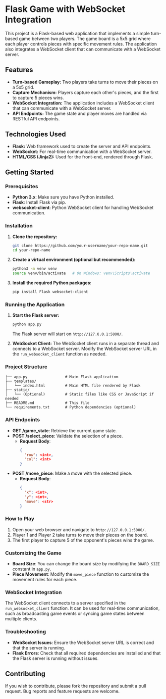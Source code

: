 

# Flask Game with WebSocket Integration

This project is a Flask-based web application that implements a simple turn-based game between two players. The game board is a 5x5 grid where each player controls pieces with specific movement rules. The application also integrates a WebSocket client that can communicate with a WebSocket server.

## Features

- **Turn-based Gameplay:** Two players take turns to move their pieces on a 5x5 grid.
- **Capture Mechanism:** Players capture each other's pieces, and the first to capture 5 pieces wins.
- **WebSocket Integration:** The application includes a WebSocket client that can communicate with a WebSocket server.
- **API Endpoints:** The game state and player moves are handled via RESTful API endpoints.

## Technologies Used

- **Flask:** Web framework used to create the server and API endpoints.
- **WebSocket:** For real-time communication with a WebSocket server.
- **HTML/CSS (Jinja2):** Used for the front-end, rendered through Flask.

## Getting Started

### Prerequisites

- **Python 3.x**: Make sure you have Python installed.
- **Flask**: Install Flask via pip.
- **websocket-client**: Python WebSocket client for handling WebSocket communication.

### Installation

1. **Clone the repository:**
   ```bash
   git clone https://github.com/your-username/your-repo-name.git
   cd your-repo-name
   ```

2. **Create a virtual environment (optional but recommended):**
   ```bash
   python3 -m venv venv
   source venv/bin/activate   # On Windows: venv\Scripts\activate
   ```

3. **Install the required Python packages:**
   ```bash
   pip install Flask websocket-client
   ```

### Running the Application

1. **Start the Flask server:**
   ```bash
   python app.py
   ```
   The Flask server will start on `http://127.0.0.1:5000/`.

2. **WebSocket Client:**
   The WebSocket client runs in a separate thread and connects to a WebSocket server. Modify the WebSocket server URL in the `run_websocket_client` function as needed.

### Project Structure

```
├── app.py                 # Main Flask application
├── templates/
│   └── index.html         # Main HTML file rendered by Flask
├── static/
│   └── (Optional)         # Static files like CSS or JavaScript if needed
├── README.md              # This file
└── requirements.txt       # Python dependencies (optional)
```

### API Endpoints

- **GET /game_state**: Retrieve the current game state.
- **POST /select_piece**: Validate the selection of a piece.
  - **Request Body**:
    ```json
    {
      "row": <int>,
      "col": <int>
    }
    ```
- **POST /move_piece**: Make a move with the selected piece.
  - **Request Body**:
    ```json
    {
      "x": <int>,
      "y": <int>,
      "move": <str>
    }
    ```

### How to Play

1. Open your web browser and navigate to `http://127.0.0.1:5000/`.
2. Player 1 and Player 2 take turns to move their pieces on the board.
3. The first player to capture 5 of the opponent's pieces wins the game.

### Customizing the Game

- **Board Size**: You can change the board size by modifying the `BOARD_SIZE` constant in `app.py`.
- **Piece Movement**: Modify the `move_piece` function to customize the movement rules for each piece.

### WebSocket Integration

The WebSocket client connects to a server specified in the `run_websocket_client` function. It can be used for real-time communication, such as broadcasting game events or syncing game states between multiple clients.

### Troubleshooting

- **WebSocket Issues**: Ensure the WebSocket server URL is correct and that the server is running.
- **Flask Errors**: Check that all required dependencies are installed and that the Flask server is running without issues.

## Contributing

If you wish to contribute, please fork the repository and submit a pull request. Bug reports and feature requests are welcome.
